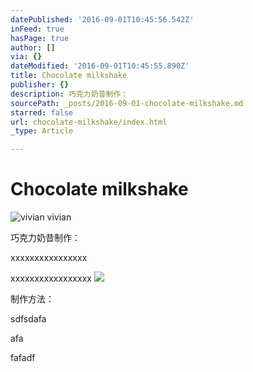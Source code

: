 ```yaml
---
datePublished: '2016-09-01T10:45:56.542Z'
inFeed: true
hasPage: true
author: []
via: {}
dateModified: '2016-09-01T10:45:55.890Z'
title: Chocolate milkshake
publisher: {}
description: 巧克力奶昔制作：
sourcePath: _posts/2016-09-01-chocolate-milkshake.md
starred: false
url: chocolate-milkshake/index.html
_type: Article

---
```

# Chocolate milkshake
![vivian vivian](https://the-grid-user-content.s3-us-west-2.amazonaws.com/75458cde-fb12-470b-afd2-f6b3e17d1207.jpg)

巧克力奶昔制作：

xxxxxxxxxxxxxxxx

xxxxxxxxxxxxxxxxx
![](https://the-grid-user-content.s3-us-west-2.amazonaws.com/55ba662c-1321-40f8-816d-a9bc822d15c6.jpg)

制作方法：

sdfsdafa

afa

fafadf